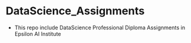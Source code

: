# DataScience_Assignments
- This repo include DataScience Professional Diploma Assignments in Epsilon AI Institute 
